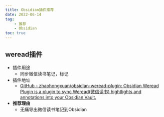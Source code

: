 ```yaml
---
title: Obsidian插件推荐
date: 2022-06-14
tag: 
	- 推荐
	- Obsidian
toc: true
---
```


##  weread插件
- 插件用途
	- 同步微信读书笔记，标记
- 插件地址
	- [GitHub - zhaohongxuan/obsidian-weread-plugin: Obsidian Weread Plugin is a plugin to sync Weread(微信读书) hightlights and annotations into your Obsidian Vault.](https://github.com/zhaohongxuan/obsidian-weread-plugin)
- **推荐理由**
	- 无痛导出微信读书笔记到Obsidian